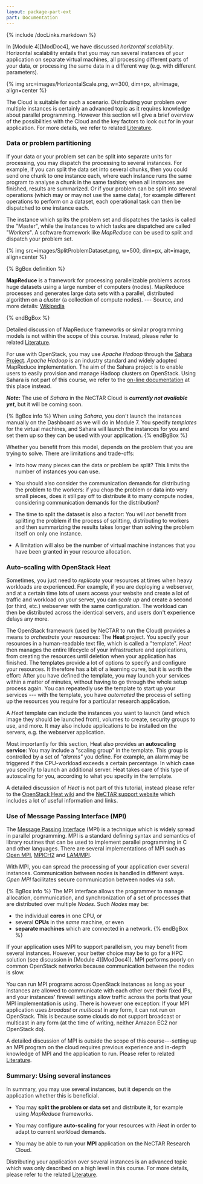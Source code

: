 ```yaml
---
layout: package-part-ext
part: Documentation
---
```

{% include /docLinks.markdown %}


In [Module 4][ModDoc4], we have discussed *horizontal scalability*. Horizontal scalability entails that you may run several instances of your application on separate virtual machines, all processing different parts of your data, or processing the same data in a different way (e.g. with different parameters). 

{% img src=images/HorizontalScale.png, w=300, dim=px, alt=image, align=center %}

The Cloud is suitable for such a scenario. Distributing your problem over multiple instances is certainly an advanced topic as it requires knowledge about parallel programming. However this section will give a brief overview of the possibilities with the Cloud and the key factors to look out for in your application. For more details, we refer to related [Literature](literature.html).

### Data or problem partitioning

If your data or your problem set can be split into separate units for processing, you may dispatch the processing to several instances. For example, if you can split the data set into several chunks, then you could send one chunk to one instance each, where each instance runs the same program to analyse a chunk in the same fashion; when all instances are finished, results are summarized. 
Or if your problem can be split into several operations (which may or may not use the same data), for example different operations to perform on a dataset, each operational task can then be dispatched to one instance each. 

The instance which splits the problem set and dispatches the tasks is called the "Master", while the instances to which tasks are dispatched are called "*Workers*". A software framework like *MapReduce* can be used to split and dispatch your problem set. 

{% img src=images/SplitProblemDataset.png, w=500, dim=px, alt=image, align=center %}


{% BgBox definition %}

**MapReduce** is a framework for processing parallelizable problems across huge datasets using a large number of computers (nodes).  MapReduce processes and generates large data sets with a parallel, distributed algorithm on a *cluster* (a collection of compute nodes). --- Source, and more details: [Wikipedia](http://en.wikipedia.org/wiki/MapReduce)

{% endBgBox %}


Detailed discussion of MapReduce frameworks or similar programming  models is not within the scope of this course. Instead, please refer to related [Literature](literature.html).

For use with OpenStack, you may use *Apache Hadoop* through the [Sahara Project](http://docs.openstack.org/developer/sahara/). *Apache Hadoop* is an industry standard and widely adopted MapReduce implementation. The aim of the Sahara project is to enable users to easily provision and manage Hadoop clusters on OpenStack. Using Sahara is not part of this course, we refer to the [on-line documentation](http://docs.openstack.org/developer/sahara/) at this place instead.

***Note:*** The use of *Sahara* in the NeCTAR Cloud is ***currently not available yet***, but it will be coming soon.

{% BgBox info %}
When using *Sahara*, you don't launch the instances manually on the Dashboard as we will do in Module 7. You specify *templates* for the virtual machines, and Sahara will launch the instances for you and set them up so they can be used with your application.
{% endBgBox %}



Whether you benefit from this model, depends on the problem that you are trying to solve. There are limitations and trade-offs: 

* Into how many pieces can the data or problem be split? This limits the number of instances you can use. 

* You should also consider the communication demands for distributing the problem to the workers: if you chop the problem or data into very small pieces, does it still pay off to distribute it to many compute nodes, considering communication demands for the distribution? 

* The time to split the dataset is also a factor: You will *not* benefit from splitting the problem if the process of splitting, distributing to workers and then summarizing the results takes longer than solving the problem itself on only one instance.

* A limitation will also be the number of virtual machine instances that you have been granted in your resource allocation. 

### Auto-scaling with OpenStack Heat

Sometimes, you just need to *replicate* your resources at times when heavy workloads are experienced. For example, if you are deploying a webserver, and at a certain time lots of users access your website and create a lot of traffic and workload on your server, you can *scale up* and create a second (or third, etc.) webserver with the same configuration. The workload can then be distributed across the identical servers, and users don't experience delays any more. 

The OpenStack framework (used by NeCTAR to run the Cloud) provides a means to *orchestrate* your resources: The **Heat** project. You specify your resources in a human-readable text file, which is called a "template". *Heat* then manages the entire lifecycle of your infrastructure and applications, from creating the resources until deletion when your application has finished. The templates provide a lot of options to specify and configure your resources. It therefore has a bit of a learning curve, but it is worth the effort: After you have defined the template, you may launch your services within a matter of minutes, without having to go through the whole setup process again. You can repeatedly use the template to start up your services --- with the template, you have *automated* the process of setting up the resources you require for a particular research application.

A *Heat* template can include the instances you want to launch (and which image they should be launched from), volumes to create, security groups to use, and more. It may also include applications to be installed on the servers, e.g. the webserver application.

Most importantly for this section, Heat also provides an **autoscaling service**: You may include a "scaling group" in the template. This group is controlled by a set of *"alarms"* you define. For example, an alarm may be triggered if the CPU-workload exceeds a certain percentage. 
In which case you specify to launch an additional server. Heat takes care of this type of autoscaling for you, according to what you specify in the template.

A detailed discussion of *Heat* is not part of this tutorial, instead please refer to the [OpenStack Heat wiki](https://wiki.openstack.org/wiki/Heat) and the [NeCTAR support website](http://support.rc.nectar.org.au/docs/heat) which includes a lot of useful information and links.


### Use of Message Passing Interface (MPI)

The [Message Passing Interface](http://en.wikipedia.org/wiki/Message_Passing_Interface) (MPI) is a technique which is widely spread in parallel programming. MPI is a standard defining syntax and semantics of library routines that can be used to implement parallel programming in C and other languages. There are several implementations of MPI such as [Open MPI](http://www.open-mpi.org/), [MPICH2](http://www.mcs.anl.gov/research/projects/mpich2/) and [LAM/MPI](http://www.lam-mpi.org/). 

With MPI, you can spread the processing of your application over several instances. Communication between nodes is handled in different ways. *Open MPI* facilitates secure communication between nodes via *ssh*.

{% BgBox info %}
The MPI interface allows the programmer to manage allocation, communication, and synchronization of a set of processes that are distributed over multiple *Nodes*. Such *Nodes* may be:

* the individual **cores** in one CPU, or 
* several **CPUs** in the *same* machine, or even 
* **separate machines** which are connected in a network. 
{% endBgBox %}

If your application uses MPI to support parallelism, you may benefit from several instances. However, your better choice may be to go for a HPC solution (see discussion in [Module 4][ModDoc4]). MPI performs poorly on common OpenStack networks because communication between the nodes is slow. 

You can run MPI programs across OpenStack instances as long as your instances are allowed to communicate with each other over their fixed IPs, and your instances' firewall settings allow traffic across the ports that your MPI implementation is using.
There is however one exception: If your MPI application uses *broadast* or *multicast* in any form, it can not run on OpenStack. This is because some clouds do not support broadcast or multicast in any form (at the time of writing, neither Amazon EC2 nor OpenStack do).


A detailed discussion of MPI is outside the scope of this course---setting up an MPI program on the cloud requires previous experience and in-depth knowledge of MPI and the application to run. Please refer to related [Literature](literature.html).

### Summary: Using several instances

In summary, you may use several instances, but it depends on the application whether this is beneficial.

* You may **split the problem or data set** and distribute it, for example using *MapReduce* frameworks.

* You may configure **auto-scaling** for your resources with *Heat* in order to adapt to current workload demands.

* You may be able to run your **MPI** application on the NeCTAR Research Cloud.

Distributing your application over several instances is an advanced topic which was only described on a high level in this course. For more details, please refer to the related [Literature](literature.html).
